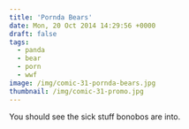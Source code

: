 ```yaml
---
title: 'Pornda Bears'
date: Mon, 20 Oct 2014 14:29:56 +0000
draft: false
tags: 
  - panda
  - bear
  - porn
  - wwf
image: /img/comic-31-pornda-bears.jpg
thumbnail: /img/comic-31-promo.jpg
---
```


You should see the sick stuff bonobos are into.